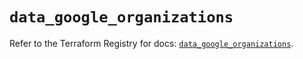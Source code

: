 # `data_google_organizations`

Refer to the Terraform Registry for docs: [`data_google_organizations`](https://registry.terraform.io/providers/hashicorp/google-beta/6.39.0/docs/data-sources/google_organizations).
